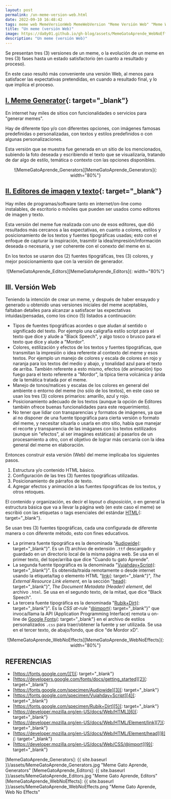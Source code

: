 ```yaml
---
layout: post
permalink: /un-meme-version-web.html
date: 2022-09-10 16:48:42
tags: meme web MemeVersionWeb MemeWebVersion "Meme Versión Web" "Meme Web Version"
title: "Un meme (versión Web)"
image: https://da8y01.github.io/gh-blog/assets/MemeGatoAprende_WebNoEffects.png
description: "Un meme (versión Web)"
---
```



Se presentan tres (3) versiones de un meme, o la evolución de un meme en tres (3) fases hasta un estado satisfactorio (en cuanto a resultado y proceso).

En este caso resultó más conveniente una versión Web, al menos para satisfacer las expectativas pretendidas, en cuando a resultado final, y lo que implica el proceso.


## [I. Meme Generator](https://letmegooglethat.com/?q=meme+generator+online){: target="_blank"}
En internet hay miles de sitios con funcionalidades o servicios para "generar memes".

Hay de diferente tipo y/o con diferentes opciones, con imágenes famosas predefinidas o personalizadas, con textos y estilos predefinidos o con algunas personalizaciones.

Esta versión que se muestra fue generada en un sitio de los mencionados, subiendo la foto deseada y escribiendo el texto que se visualizaría, tratando de dar algo de estilo, temática o contexto con las opciones disponibles.

<div style="text-align:center" markdown="1">
![MemeGatoAprende_Generators][MemeGatoAprende_Generators]{: width="80%"}
</div>


## [II. Editores de imagen y texto](https://letmegooglethat.com/?q=free+image+editor){: target="_blank"}
Hay miles de programas/software tanto en internet/on-line como instalables, de escritorio o móviles que pueden ser usados como editores de imagen y texto.

Esta versión del meme fue realizada con uno de esos editores, que dió resultados más cercanos a las expectativas, en cuanto a colores, estilos y posicionamiento de los textos y fuentes tipográficas usadas; esto con el enfoque de capturar la inspiración, trasmitir la idea/impresión/información deseada o necesaria, y ser coherente con el conexto del meme en sí.

En los textos se usaron dos (2) fuentes tipográficas, tres (3) colores, y mejor posicionamiento que con la versión de generador.

<div style="text-align:center" markdown="1">
![MemeGatoAprende_Editors][MemeGatoAprende_Editors]{: width="80%"}
</div>


## III. Versión Web
Teniendo la intención de crear un meme, y después de haber ensayado y generado u obtenido unas versiones iniciales del meme aceptables, faltaban detalles para alcanzar a satisfacer las expectativas intuidas/pensadas, como los cinco (5) listados a continuación:

* Tipos de fuentes tipográficas acordes o que aludan al sentido o significado del texto. Por ejemplo una caligrafía estilo script para el texto que dice y alude a "Black Speech", y algo tosco o brusco para el texto que dice y alude a "Mordor".
* Colores, estilización y efectos de los textos y fuentes tipográficas, que transmitan la impresión o idea referente al contexto del meme y esos textos. Por ejemplo un manejo de colores y escala de colores en rojo y naranja para los textos del medio y abajo, y tonalidad azul para el texto de arriba. También referente a esto mismo, efectos (de animación) tipo fuego para el texto referente a "Mordor", la típica tierra volcánica y árida de la temática tratada por el meme.
* Manejo de tonos/matices y escalas de los colores en general del ambiente o entorno del meme (no sólo de los textos), en este caso se usan los tres (3) colores primarios: amarillo, azul y rojo.
* Posicionamiento adecuado de los textos (aunque la opción de Editores también ofrece buenas funcionalidades para este requerimiento).
* No tener que lidiar con transparencias y formatos de imágenes, ya que al no disponer de una fuente tipográfica para cierta versión o formato del meme, y necesitar situarla o usarla en otro sitio, había que manejar el recorte y transparencia de las imáganes con los textos estilizados (aunque sin "efectos", al ser imagánes estáticas) al pasarlos de un procesamiento a otro, con el objetivo de lograr más cercanía con la idea general del meme en elaboración.

Entonces construir esta versión (Web) del meme implicaba los siguientes pasos.
1. Estructura y/o contenido HTML básico.
2. Configuración de las tres (3) fuentes tipográficas utilizadas.
3. Posicionamiento de párrafos de texto.
4. Agregar efectos y animación a las fuentes tipográficas de los textos, y otros retoques.

El contenido y organización, es decir el *layout* o *disposición*, o en general la estructura básica que va a llevar la página web (en este caso el meme) se escribió con las etiquetas o tags esenciales del estándar [HTML][6]{: target="_blank"}.

Se usan tres (3) fuentes tipográficas, cada una configurada de diferente manera o con diferente método, esto con fines educativos.

* La primera fuente tipográfica es la denominada "[Audiowide][3]{: target="_blank"}". Es un (1) archivo de extensión `.ttf` descargado y guardado en un directorio local de la misma página web. Se usa en el primer texto, del tope/arriba que dice "Cuando tu gato Aprende".
* La segunda fuente tipográfica es la denominada "[Vujahday+Script][4]{: target="_blank"}". Es obtenida/traída remotamente o desde internet usando la etiqueta/tag o elemento HTML "[link][7]{: target="_blank"}", *The External Resource Link element*, en la sección "[head][8]{: target="_blank"}", *The Document Metadata (Header) element*, del archivo `.html`. Se usa en el segundo texto, de la mitad, que dice "Black Speech".
* La tercera fuente tipográfica es la denominada "[Rubik+Dirt][5]{: target="_blank"}". Es la *CSS at-rule* "[@import][9]{: target="_blank"}" que invoca/llama la API (Application Programming Interface) remota u on-line de [Google Fonts][1]{: target="_blank"} en el archivo de estilos personalizados `.css` para traer/obtener la fuente y ser utilizada. Se usa en el tercer texto, de abajo/fondo, que dice "de Mordor xD".

<div style="text-align:center" markdown="1">
![MemeGatoAprende_WebNoEffects][MemeGatoAprende_WebNoEffects]{: width="80%"}
</div>


## REFERENCIAS
* [https://fonts.google.com/][1]{: target="_blank"}
* [https://developers.google.com/fonts/docs/getting_started][2]{: target="_blank"}
* [https://fonts.google.com/specimen/Audiowide][3]{: target="_blank"}
* [https://fonts.google.com/specimen/Vujahday+Script][4]{: target="_blank"}
* [https://fonts.google.com/specimen/Rubik+Dirt][5]{: target="_blank"}
* [https://developer.mozilla.org/en-US/docs/Web/HTML][6]{: target="_blank"}
* [https://developer.mozilla.org/en-US/docs/Web/HTML/Element/link][7]{: target="_blank"}
* [https://developer.mozilla.org/en-US/docs/Web/HTML/Element/head][8]{: target="_blank"}
* [https://developer.mozilla.org/en-US/docs/Web/CSS/@import][9]{: target="_blank"}



[1]: https://fonts.google.com/
[2]: https://developers.google.com/fonts/docs/getting_started
[3]: https://fonts.google.com/specimen/Audiowide
[4]: https://fonts.google.com/specimen/Vujahday+Script
[5]: https://fonts.google.com/specimen/Rubik+Dirt
[6]: https://developer.mozilla.org/en-US/docs/Web/HTML
[7]: https://developer.mozilla.org/en-US/docs/Web/HTML/Element/link
[8]: https://developer.mozilla.org/en-US/docs/Web/HTML/Element/head
[9]: https://developer.mozilla.org/en-US/docs/Web/CSS/@import

[MemeGatoAprende_Generators]: {{ site.baseurl }}/assets/MemeGatoAprende_Generators.jpg "Meme Gato Aprende, Generators"
[MemeGatoAprende_Editors]: {{ site.baseurl }}/assets/MemeGatoAprende_Editors.jpg "Meme Gato Aprende, Editors"
[MemeGatoAprende_WebNoEffects]: {{ site.baseurl }}/assets/MemeGatoAprende_WebNoEffects.png "Meme Gato Aprende, Web No Effects"
